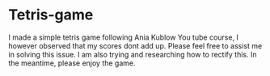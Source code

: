 # Tetris-game
I made a simple tetris game following Ania Kublow You tube course, I however observed that my scores dont add up. Please feel free to assist me in solving this issue. I am also trying and researching how to rectify this. In the meantime, please enjoy the game.
